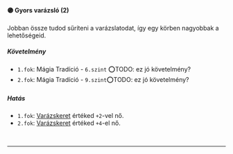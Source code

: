 #### 🟣 Gyors varázsló (2)

Jobban össze tudod sűríteni a varázslatodat, így egy körben nagyobbak a lehetőségeid.

##### Követelmény

- `1.fok`: Mágia Tradíció - `6.szint` ⭕TODO: ez jó követelmény?
- `2.fok`: Mágia Tradíció - `9.szint`⭕TODO: ez jó követelmény?

##### Hatás

- `1.fok`: [Varázskeret](../063_02_tamadasok_szama__akcio__mozgas.md#var%C3%A1zskeret) értéked `+2`-vel nő.
- `2.fok`: [Varázskeret](../063_02_tamadasok_szama__akcio__mozgas.md#var%C3%A1zskeret) értéked `+4`-el nő.

<br />

---

